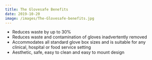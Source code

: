 ```yaml
---
title: The Glovesafe Benefits
date: 2019-10-20
image: /images/The-Glovesafe-benefits.jpg
---
```


- Reduces waste by up to 30%
- Reduces waste and contamination of gloves inadvertently removed
- Accommodates all standard glove box sizes and is suitable for any clinical, hospital or food service setting
- Aesthetic, safe, easy to clean and easy to mount design
